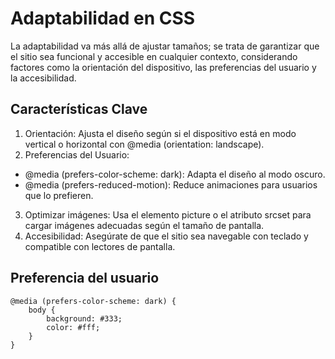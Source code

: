 # Adaptabilidad en CSS

La adaptabilidad va más allá de ajustar tamaños; se trata de garantizar que el sitio sea funcional y accesible en cualquier contexto, considerando factores como la orientación del dispositivo, las preferencias del usuario y la accesibilidad.

## Características Clave

1. Orientación: Ajusta el diseño según si el dispositivo está en modo vertical o horizontal con @media (orientation: landscape).
2. Preferencias del Usuario:

- @media (prefers-color-scheme: dark): Adapta el diseño al modo oscuro.
- @media (prefers-reduced-motion): Reduce animaciones para usuarios que lo prefieren.

3. Optimizar imágenes: Usa el elemento picture o el atributo srcset para cargar imágenes adecuadas según el tamaño de pantalla.
4. Accesibilidad: Asegúrate de que el sitio sea navegable con teclado y compatible con lectores de pantalla.

## Preferencia del usuario

```
@media (prefers-color-scheme: dark) {
    body {
        background: #333;
        color: #fff;
    }
}
```
